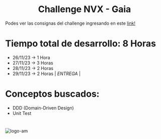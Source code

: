 <h1 align="center"> Challenge NVX - Gaia </h1>

Podes ver las consignas del challenge ingresando en este [link!](https://drive.google.com/file/d/1QNxcS9G3iWRDVDDBwJuc32UPNgufhDVn/view)

# Tiempo total de desarrollo: 8 Horas
- 26/11/23 -> 1 Hora
- 27/11/23 -> 3 Horas
- 28/11/23 -> 2 Horas
- 29/11/23 -> 2 Horas | *ENTREGA* |

# Conceptos buscados: 
- DDD (Domain-Driven Design)
- Unit Test

# 
![logo-am](https://github.com/AguzKind/aguzkind.github.io/assets/105683402/f6e227dd-dc65-452c-8cec-936962e43f96)

